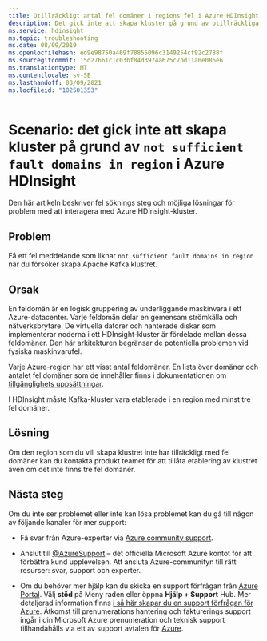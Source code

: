 ```yaml
---
title: Otillräckligt antal fel domäner i regions fel i Azure HDInsight
description: Det gick inte att skapa kluster på grund av otillräckliga fel domäner i region i Azure HDInsight
ms.service: hdinsight
ms.topic: troubleshooting
ms.date: 08/09/2019
ms.openlocfilehash: ed9e98750a469f78855096c3149254cf92c2788f
ms.sourcegitcommit: 15d27661c1c03bf84d3974a675c7bd11a0e086e6
ms.translationtype: MT
ms.contentlocale: sv-SE
ms.lasthandoff: 03/09/2021
ms.locfileid: "102501353"
---
```

# <a name="scenario-cluster-creation-failed-due-to-not-sufficient-fault-domains-in-region-in-azure-hdinsight"></a>Scenario: det gick inte att skapa kluster på grund av `not sufficient fault domains in region` i Azure HDInsight

Den här artikeln beskriver fel söknings steg och möjliga lösningar för problem med att interagera med Azure HDInsight-kluster.

## <a name="issue"></a>Problem

Få ett fel meddelande som liknar `not sufficient fault domains in region` när du försöker skapa Apache Kafka klustret.

## <a name="cause"></a>Orsak

En feldomän är en logisk gruppering av underliggande maskinvara i ett Azure-datacenter. Varje feldomän delar en gemensam strömkälla och nätverksbrytare. De virtuella datorer och hanterade diskar som implementerar noderna i ett HDInsight-kluster är fördelade mellan dessa feldomäner. Den här arkitekturen begränsar de potentiella problemen vid fysiska maskinvarufel.

Varje Azure-region har ett visst antal feldomäner. En lista över domäner och antalet fel domäner som de innehåller finns i dokumentationen om [tillgänglighets uppsättningar](../../virtual-machines/availability.md).

I HDInsight måste Kafka-kluster vara etablerade i en region med minst tre fel domäner.

## <a name="resolution"></a>Lösning

Om den region som du vill skapa klustret inte har tillräckligt med fel domäner kan du kontakta produkt teamet för att tillåta etablering av klustret även om det inte finns tre fel domäner.

## <a name="next-steps"></a>Nästa steg

Om du inte ser problemet eller inte kan lösa problemet kan du gå till någon av följande kanaler för mer support:

* Få svar från Azure-experter via [Azure community support](https://azure.microsoft.com/support/community/).

* Anslut till [@AzureSupport](https://twitter.com/azuresupport) – det officiella Microsoft Azure kontot för att förbättra kund upplevelsen. Att ansluta Azure-communityn till rätt resurser: svar, support och experter.

* Om du behöver mer hjälp kan du skicka en support förfrågan från [Azure Portal](https://portal.azure.com/?#blade/Microsoft_Azure_Support/HelpAndSupportBlade/). Välj **stöd** på Meny raden eller öppna **Hjälp + Support** Hub. Mer detaljerad information finns [i så här skapar du en support förfrågan för Azure](../../azure-portal/supportability/how-to-create-azure-support-request.md). Åtkomst till prenumerations hantering och fakturerings support ingår i din Microsoft Azure prenumeration och teknisk support tillhandahålls via ett av support avtalen för [Azure](https://azure.microsoft.com/support/plans/).